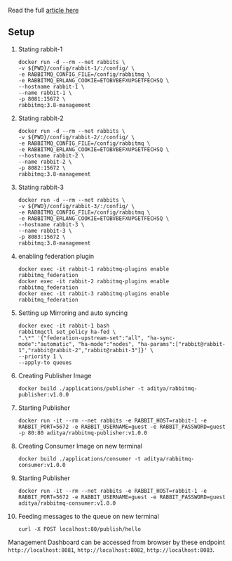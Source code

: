 Read the full [article here](https://adityaajoshi.medium.com/setting-up-rabbitmq-cluster-c247d61385ed)

## Setup

1. Stating rabbit-1

    ```
    docker run -d --rm --net rabbits \  
    -v ${PWD}/config/rabbit-1/:/config/ \
    -e RABBITMQ_CONFIG_FILE=/config/rabbitmq \
    -e RABBITMQ_ERLANG_COOKIE=ETOBVBEFXUPGETFECHSQ \
    --hostname rabbit-1 \
    --name rabbit-1 \
    -p 8081:15672 \
    rabbitmq:3.8-management
    ```

2. Stating rabbit-2

    ```
    docker run -d --rm --net rabbits \  
    -v ${PWD}/config/rabbit-2/:/config/ \
    -e RABBITMQ_CONFIG_FILE=/config/rabbitmq \
    -e RABBITMQ_ERLANG_COOKIE=ETOBVBEFXUPGETFECHSQ \
    --hostname rabbit-2 \
    --name rabbit-2 \
    -p 8082:15672 \
    rabbitmq:3.8-management
    ```

3. Stating rabbit-3

    ```
    docker run -d --rm --net rabbits \  
    -v ${PWD}/config/rabbit-3/:/config/ \
    -e RABBITMQ_CONFIG_FILE=/config/rabbitmq \
    -e RABBITMQ_ERLANG_COOKIE=ETOBVBEFXUPGETFECHSQ \
    --hostname rabbit-3 \
    --name rabbit-3 \
    -p 8083:15672 \
    rabbitmq:3.8-management
    ```

4. enabling federation plugin

    ```
    docker exec -it rabbit-1 rabbitmq-plugins enable rabbitmq_federation
    docker exec -it rabbit-2 rabbitmq-plugins enable rabbitmq_federation
    docker exec -it rabbit-3 rabbitmq-plugins enable rabbitmq_federation
    ```
5. Setting up Mirroring and auto syncing

    ```
    docker exec -it rabbit-1 bash
    rabbitmqctl set_policy ha-fed \
    ".\*" '{"federation-upstream-set":"all", "ha-sync-mode":"automatic", "ha-mode":"nodes", "ha-params":["rabbit@rabbit-1","rabbit@rabbit-2","rabbit@rabbit-3"]}' \
    --priority 1 \
    --apply-to queues
    ```

6. Creating Publisher Image

    ```
    docker build ./applications/publisher -t aditya/rabbitmq-publisher:v1.0.0
    ```
7. Starting Publisher
    ```
    docker run -it --rm --net rabbits -e RABBIT_HOST=rabbit-1 -e RABBIT_PORT=5672 -e RABBIT_USERNAME=guest -e RABBIT_PASSWORD=guest -p 80:80 aditya/rabbitmq-publisher:v1.0.0
    ```

8. Creating Consumer Image on new terminal
    ```
    docker build ./applications/consumer -t aditya/rabbitmq-consumer:v1.0.0
    ```
9. Starting Publisher
    ```
    docker run -it --rm --net rabbits -e RABBIT_HOST=rabbit-1 -e RABBIT_PORT=5672 -e RABBIT_USERNAME=guest -e RABBIT_PASSWORD=guest aditya/rabbitmq-consumer:v1.0.0
    ```

10. Feeding messages to the queue on new terminal
    ```
    curl -X POST localhost:80/publish/hello
    ```


Management Dashboard can be accessed from browser by these endpoint `http://localhost:8081`, `http://localhost:8082`, `http://localhost:8083`.